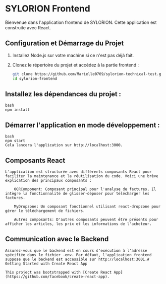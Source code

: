 # SYLORION Frontend
Bienvenue dans l'application frontend de SYLORION. Cette application est construite avec React.

## Configuration et Démarrage du Projet

1. Installez Node.js sur votre machine si ce n'est pas déjà fait.

2. Clonez le répertoire du projet et accédez à la partie frontend :

   ```bash
   git clone https://github.com/Marielle0709/sylorion-technical-test.git
   cd sylorion-frontend

## Installez les dépendances du projet :
    bash
    npm install


## Démarrer l'application en mode développement :
    bash
    npm start
    Cela lancera l'application sur http://localhost:3000.

## Composants React

    L'application est structurée avec différents composants React pour faciliter la maintenance et la réutilisation du code. Voici une brève explication des principaux composants :

        OCRComponent: Composant principal pour l'analyse de factures. Il intègre la fonctionnalité de glisser-déposer pour télécharger les factures.

        MyDropzone: Un composant fonctionnel utilisant react-dropzone pour gérer le téléchargement de fichiers.

        Autres composants: D'autres composants peuvent être présents pour afficher les articles, les prix et les informations de l'acheteur.

## Communication avec le Backend

    Assurez-vous que le backend est en cours d'exécution à l'adresse spécifiée dans le fichier .env. Par défaut, l'application frontend suppose que le backend est accessible sur http://localhost:3001.# Getting Started with Create React App

    This project was bootstrapped with [Create React App](https://github.com/facebook/create-react-app).

